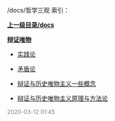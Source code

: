 /docs/哲学三观 索引：


**[上一级目录/docs](/docs/index.md)**

**[辩证唯物](/docs/哲学三观/辩证唯物/index.md)**

- [实践论](/docs/哲学三观/实践论.md)

- [矛盾论](/docs/哲学三观/矛盾论.md)

- [辩证与历史唯物主义一些概念](/docs/哲学三观/辩证与历史唯物主义一些概念.md)

- [辩证与历史唯物主义原理与方法论](/docs/哲学三观/辩证与历史唯物主义原理与方法论.md)


<font size=2 color='grey'> 2020-03-12 01:45 </font>